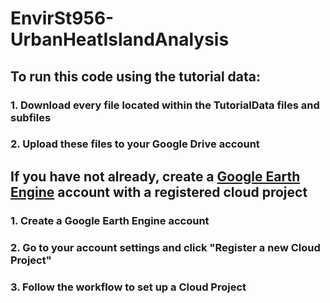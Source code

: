 # EnvirSt956-UrbanHeatIslandAnalysis

## To run this code using the tutorial data:
### 1. Download every file located within the TutorialData files and subfiles
### 2. Upload these files to your Google Drive account

## If you have not already, create a [Google Earth Engine](https://code.earthengine.google.com/) account with a registered cloud project
### 1. Create a Google Earth Engine account
### 2. Go to your account settings and click "Register a new Cloud Project"
### 3. Follow the workflow to set up a Cloud Project

